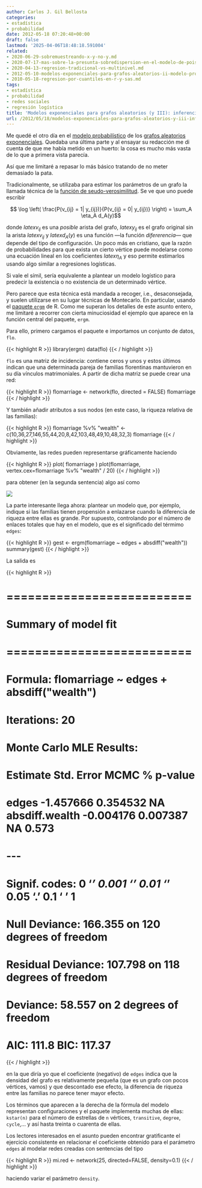 ```yaml
---
author: Carlos J. Gil Bellosta
categories:
- estadística
- probabilidad
date: 2012-05-18 07:20:48+00:00
draft: false
lastmod: '2025-04-06T18:48:18.591004'
related:
- 2020-06-29-sobremuestreando-x-y-no-y.md
- 2020-07-17-mas-sobre-la-presunta-sobredispersion-en-el-modelo-de-poisson.md
- 2020-04-13-regresion-tradicional-vs-multinivel.md
- 2012-05-10-modelos-exponenciales-para-grafos-aleatorios-ii-modelo-probabilistico.md
- 2010-05-18-regresion-por-cuantiles-en-r-y-sas.md
tags:
- estadística
- probabilidad
- redes sociales
- regresión logística
title: 'Modelos exponenciales para grafos aleatorios (y III): inferencia'
url: /2012/05/18/modelos-exponenciales-para-grafos-aleatorios-y-iii-inferencia/
---
```


Me quedé el otro día en el [modelo probabilístico](https://datanalytics.com/2012/05/10/modelos-exponenciales-para-grafos-aleatorios-ii-modelo-probabilistico/) de los [grafos aleatorios exponenciales](https://datanalytics.com/2012/05/09/modelos-exponenciales-para-grafos-aleatorios-i-motivacion/). Quedaba una última parte y al ensayar su redacción me di cuenta de que me había metido en un huerto: la cosa es mucho más vasta de lo que a primera vista parecía.

Así que me limitaré a repasar lo más básico tratando de no meter demasiado la pata.

Tradicionalmente, se utilizaba para estimar los parámetros de un grafo la llamada técnica de la [función de seudo-verosimilitud](http://en.wikipedia.org/wiki/Pseudolikelihood). Se ve que uno puede escribir


$$ \log \left( \frac{P(v_{ij} = 1| y_{ij})}{P(v_{ij} = 0| y_{ij})} \right) = \sum_A \eta_A d_A(y)$$

donde $latex v_{ij}$ es una _posible_ arista del grafo, $latex y_{ij}$ es el grafo original sin la arista $latex v_{ij}$ y $latex d_A(y)$ es una función —la función _difererencia_— que depende del tipo de configuración. Un poco más en cristiano, que la razón de probabilidades para que exista un cierto vértice puede modelarse como una ecuación lineal en los coeficientes $latex \eta_A$ y eso permite estimarlos usando algo similar a regresiones logísticas.

Si vale el símil, sería equivalente a plantear un modelo logístico para predecir la existencia o no existencia de un determinado vértice.

Pero parece que esta técnica está mandada a recoger, i.e., desaconsejada, y suelen utilizarse en su lugar técnicas de Montecarlo. En particular, usando el [paquete `ergm`](http://cran.r-project.org/web/packages/ergm/index.html) de R. Como me superan los detalles de este asunto entero, me limitaré a recorrer con cierta minuciosidad el ejemplo que aparece en la función central del paquete, `ergm`.

Para ello, primero cargamos el paquete e importamos un conjunto de datos, `flo`.

{{< highlight R >}}
library(ergm)
data(flo)
{{< / highlight >}}

`flo` es una matriz de incidencia: contiene ceros y unos y estos últimos indican que una determinada pareja de familias florentinas mantuvieron en su día vínculos matrimoniales. A partir de dicha matriz se puede crear una red:

{{< highlight R >}}
flomarriage <- network(flo, directed = FALSE)
flomarriage
{{< / highlight >}}

Y también añadir atributos a sus nodos (en este caso, la riqueza relativa de las familias):

{{< highlight R >}}
flomarriage %v% "wealth" <- c(10,36,27,146,55,44,20,8,42,103,48,49,10,48,32,3)
flomarriage
{{< / highlight >}}

Obviamente, las redes pueden representarse gráficamente haciendo

{{< highlight R >}}
plot( flomarriage )
plot(flomarriage, vertex.cex=flomarriage %v% "wealth" / 20)
{{< / highlight >}}

para obtener (en la segunda sentencia) algo así como

[![](/wp-uploads/2012/05/flomarriage.png#center)
](/wp-uploads/2012/05/flomarriage.png#center)

La parte interesante llega ahora: plantear un modelo que, por ejemplo, indique si las familias tienen propensión a enlazarse cuando la diferencia de riqueza entre ellas es grande. Por supuesto, controlando por el número de enlaces totales que hay en el modelo, que es el significado del térmimo `edges`:

{{< highlight R >}}
gest <- ergm(flomarriage ~ edges + absdiff("wealth"))
summary(gest)
{{< / highlight >}}

La salida es

{{< highlight R >}}
# ==========================
# Summary of model fit
# ==========================
#
# Formula: flomarriage ~ edges + absdiff("wealth")
#
# Iterations: 20
#
# Monte Carlo MLE Results:
# Estimate Std. Error MCMC % p-value
# edges -1.457666 0.354532 NA absdiff.wealth -0.004176 0.007387 NA 0.573
# ---
# Signif. codes: 0 ‘***’ 0.001 ‘**’ 0.01 ‘*’ 0.05 ‘.’ 0.1 ‘ ’ 1
#
# Null Deviance: 166.355 on 120 degrees of freedom
# Residual Deviance: 107.798 on 118 degrees of freedom
# Deviance: 58.557 on 2 degrees of freedom
#
# AIC: 111.8 BIC: 117.37
{{< / highlight >}}

en la que diría yo que el coeficiente (negativo) de `edges` indica que la densidad del grafo es relativamente pequeña (que es un grafo con pocos vértices, vamos) y que descontado ese efecto, la diferencia de riqueza entre las familias no parece tener mayor efecto.

Los términos que aparecen a la derecha de la fórmula del modelo representan configuraciones y el paquete implementa muchas de ellas: `kstar(n)` para el número de estrellas de `n` vértices, `transitive`, `degree`, `cycle`,... y así hasta treinta o cuarenta de ellas.

Los lectores interesados en el asunto pueden encontrar gratificante el ejercicio consistente en relacionar el coeficiente obtenido para el parámetro `edges` al modelar redes creadas con sentencias del tipo

{{< highlight R >}}
mi.red <- network(25, directed=FALSE, density=0.1)
{{< / highlight >}}

haciendo variar el parámetro `density`.